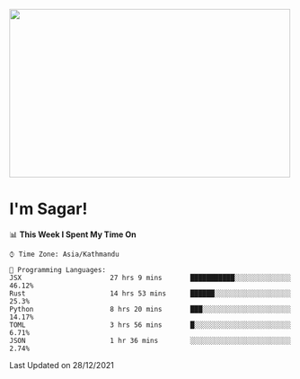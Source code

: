 
<img src="https://media.giphy.com/media/3ornk57KwDXf81rjWM/giphy.gif" width="500" height="300" frameBorder="0" class="giphy-embed" allowFullScreen></img>

#   I'm Sagar!

<!--START_SECTION:waka-->
📊 **This Week I Spent My Time On** 

```text
⌚︎ Time Zone: Asia/Kathmandu

💬 Programming Languages: 
JSX                      27 hrs 9 mins       ███████████░░░░░░░░░░░░░░   46.12% 
Rust                     14 hrs 53 mins      ██████░░░░░░░░░░░░░░░░░░░   25.3% 
Python                   8 hrs 20 mins       ███░░░░░░░░░░░░░░░░░░░░░░   14.17% 
TOML                     3 hrs 56 mins       █░░░░░░░░░░░░░░░░░░░░░░░░   6.71% 
JSON                     1 hr 36 mins        ░░░░░░░░░░░░░░░░░░░░░░░░░   2.74%

```


 Last Updated on 28/12/2021
<!--END_SECTION:waka-->
